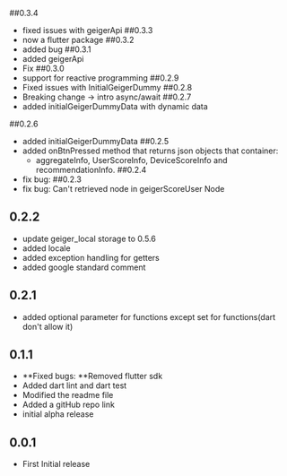 ##0.3.4
- fixed issues with geigerApi
##0.3.3
- now a flutter package
##0.3.2
- added bug
##0.3.1
- added geigerApi
- Fix 
##0.3.0
- support for reactive programming
##0.2.9
- Fixed issues with InitialGeigerDummy
##0.2.8
- Breaking change -> intro async/await
##0.2.7
- added initialGeigerDummyData with dynamic data

##0.2.6
- added initialGeigerDummyData
##0.2.5
 - added onBtnPressed method that returns json objects that container:
    * aggregateInfo, UserScoreInfo, DeviceScoreInfo and recommendationInfo.
##0.2.4
- fix bug:
##0.2.3
- fix bug: Can't retrieved node in geigerScoreUser Node
## 0.2.2
- update geiger_local storage to 0.5.6
- added locale
- added exception handling for getters 
- added google standard comment
## 0.2.1
- added optional parameter for functions except set for functions(dart don't allow it)
## 0.1.1
- **Fixed bugs: **Removed flutter sdk
- Added dart lint and dart test
- Modified the readme file
- Added a gitHub repo link
- initial alpha release
## 0.0.1
- First Initial release


